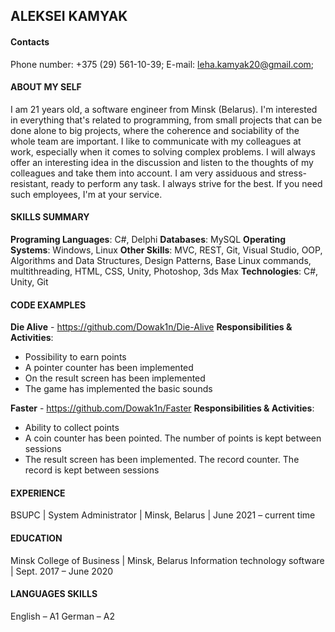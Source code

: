 ## ALEKSEI KAMYAK
#### Contacts 
Phone number: +375 (29) 561-10-39;
E-mail: leha.kamyak20@gmail.com;
#### ABOUT MY SELF
I am 21 years old, a software engineer from Minsk (Belarus). I'm interested in everything that's related to programming, from small projects that can be done alone to big projects, where the coherence and sociability of the whole team are important. I like to communicate with my colleagues at work, especially when it comes to solving complex problems. I will always offer an interesting idea in the discussion and listen to the thoughts of my colleagues and take them into account. I am very assiduous and stress-resistant, ready to perform any task. I always strive for the best. If you need such employees, I'm at your service.
#### SKILLS SUMMARY
**Programing Languages**: C#, Delphi
**Databases**: MySQL
**Operating Systems**: Windows, Linux
**Other Skills**:  MVC, REST, Git, Visual Studio, OOP, Algorithms and Data Structures, Design Patterns, Base Linux commands, multithreading, HTML, CSS, Unity, Photoshop, 3ds Max
**Technologies**: C#, Unity, Git
#### CODE EXAMPLES
**Die Alive** - https://github.com/Dowak1n/Die-Alive
**Responsibilities & Activities**:
* Possibility to earn points
* A pointer counter has been implemented
* On the result screen has been implemented
* The game has implemented the basic sounds
 
**Faster** - https://github.com/Dowak1n/Faster
**Responsibilities & Activities**:
* Ability to collect points
* A coin counter has been pointed. The number of points is kept between sessions
* The result screen has been implemented. The record counter. The record is kept between sessions

#### EXPERIENCE
 BSUPC | System Administrator | Minsk, Belarus | June 2021 – current time
#### EDUCATION
Minsk College of Business | Minsk, Belarus Information technology software | Sept. 2017 – June 2020
#### LANGUAGES SKILLS
English – A1
German – A2